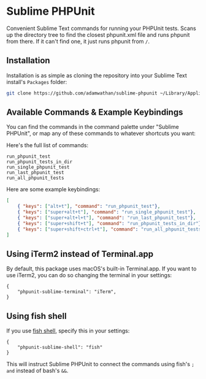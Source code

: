 # Sublime PHPUnit

Convenient Sublime Text commands for running your PHPUnit tests. Scans up the directory tree to find the closest phpunit.xml file and runs phpunit from there. If it can't find one, it just runs phpunit from `/`.

## Installation


Installation is as simple as cloning the repository into your Sublime Text install's `Packages` folder:

```bash
git clone https://github.com/adamwathan/sublime-phpunit ~/Library/Application\ Support/Sublime\ Text\ 3/Packages/sublime-phpunit
```

## Available Commands & Example Keybindings

You can find the commands in the command palette under "Sublime PHPUnit", or map any of these commands to whatever shortcuts you want:

Here's the full list of commands:

```
run_phpunit_test
run_phpunit_tests_in_dir
run_single_phpunit_test
run_last_phpunit_test
run_all_phpunit_tests
````

Here are some example keybindings:

```json
[
    { "keys": ["alt+t"], "command": "run_phpunit_test"},
    { "keys": ["super+alt+t"], "command": "run_single_phpunit_test"},
    { "keys": ["super+alt+l+t"], "command": "run_last_phpunit_test"},
    { "keys": ["super+shift+t"], "command": "run_phpunit_tests_in_dir"},
    { "keys": ["super+shift+ctrl+t"], "command": "run_all_phpunit_tests"},
]

```

## Using iTerm2 instead of Terminal.app

By default, this package uses macOS's built-in Terminal.app. If you want to use iTerm2, you can do so changing the terminal in your settings:

```
{
    "phpunit-sublime-terminal": "iTerm",
}
```

## Using fish shell

If you use [fish shell](https://fishshell.com/), specify this in your settings: 

```
{
    "phpunit-sublime-shell": "fish"
}
``` 

This will instruct Sublime PHPUnit to connect the commands using fish's `; and` instead of bash's `&&`.
